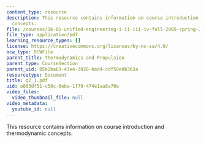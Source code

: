 ```yaml
---
content_type: resource
description: This resource contains information on course introduction and thermodynamic
  concepts.
file: /courses/16-01-unified-engineering-i-ii-iii-iv-fall-2005-spring-2006/a803df51c58c6eba1f79474e1aa8a70e_q2_1.pdf
file_type: application/pdf
learning_resource_types: []
license: https://creativecommons.org/licenses/by-nc-sa/4.0/
ocw_type: OCWFile
parent_title: Thermodynamics and Propulsion
parent_type: CourseSection
parent_uid: 05b2ba63-43e4-3028-bad4-cdf50e0b363a
resourcetype: Document
title: q2_1.pdf
uid: a803df51-c58c-6eba-1f79-474e1aa8a70e
video_files:
  video_thumbnail_file: null
video_metadata:
  youtube_id: null
---
```

This resource contains information on course introduction and thermodynamic concepts.
